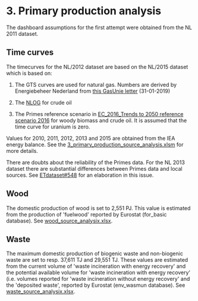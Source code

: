 # 3. Primary production analysis

The dashboard assumptions for the first attempt were obtained from the NL 2011 dataset.

## Time curves

The timecurves for the NL/2012 dataset are based on the NL/2015 dataset which is based on:

1. The GTS curves are used for natural gas. Numbers are derived by Energiebeheer Nederland from [this GasUnie letter](https://www.rijksoverheid.nl/ministeries/ministerie-van-economische-zaken-en-klimaat/documenten/brieven/2019/01/31/brief-gasunie-over-raming-benodigd-groningenvolume) (31-01-2019)

2. The [NLOG](https://www.nlog.nl/sites/default/files/jaarverslag%20delfstoffen%20en%20aardwarmt%20in%20nederland%20-%202017.pdf) for crude oil

3. The Primes reference scenario in [EC_2016_Trends to 2050 reference scenario 2016](https://refman.energytransitionmodel.com/publications/2096) for woody biomass and crude oil. It is assumed that the time curve for uranium is zero.

Values for 2010, 2011, 2012, 2013 and 2015 are obtained from the IEA energy balance. See the [3\_primary\_production\_source\_analysis.xlsm](3_primary_production_source_analysis.xlsm) for more details. 

There are doubts about the reliability of the Primes data. For the NL 2013 dataset there are substantial differences between Primes data and local sources. See [ETdataset#548](https://github.com/quintel/etdataset/issues/548) for an elaboration in this issue.

## Wood

The domestic production of wood is set to 2,551 PJ. This value is estimated from the production of 'fuelwood' reported by Eurostat (for_basic database). See [wood_source_analysix.xlsx](../../eu/2012/3_primary_production/wood_source_analysis.xlsx).


## Waste

The maximum domestic production of biogenic waste and non-biogenic waste are set to resp. 37,611 TJ and 29,551 TJ. These values are estimated from the current volume of 'waste incineration with energy recovery' and the potential available volume for 'waste incineration with energy recovery' (i.e. volumes reported for 'waste incineration without energy recovery' and the 'deposited waste', reported by Eurostat (env_wasmun database). See [waste_source_analysix.xlsx](../../eu/2012/3_primary_production/waste_source_analysis.xlsx).